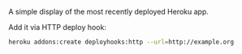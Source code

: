 A simple display of the most recently deployed Heroku app.

Add it via HTTP deploy hook:

```bash
heroku addons:create deployhooks:http --url=http://example.org
```
